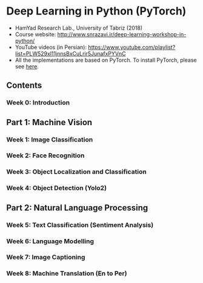 # Deep Learning in Python (PyTorch)
* HamYad Research Lab., University of Tabriz (2018)
* Course website: http://www.snrazavi.ir/deep-learning-workshop-in-python/
* YouTube videos (in Persian): https://www.youtube.com/playlist?list=PLW529xl11jnnsBxCuLrir5JunafxPYVnC
* All the implementations are based on PyTorch. To install PyTorch, please see [here](https://pytorch.org/). 

## Contents
### Week 0: Introduction

## Part 1: Machine Vision
### Week 1: Image Classification 
### Week 2: Face Recognition
### Week 3: Object Localization and Classification
### Week 4: Object Detection (Yolo2)

## Part 2: Natural Language Processing
### Week 5: Text Classification (Sentiment Analysis)
### Week 6: Language Modelling 
### Week 7: Image Captioning
### Week 8: Machine Translation (En to Per)
